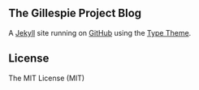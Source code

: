 ## The Gillespie Project Blog

A [Jekyll](http://jekyllrb.com) site running on [GitHub](http://www.github.com)
using the [Type Theme](https://rohanchandra.github.io/project/type/).

## License
The MIT License (MIT)
